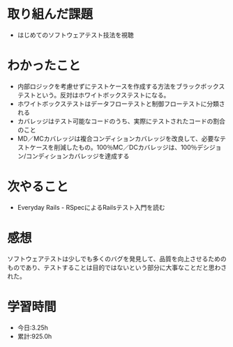 # 取り組んだ課題
- はじめてのソフトウェアテスト技法を視聴
# わかったこと
- 内部ロジックを考慮せずにテストケースを作成する方法をブラックボックステストという。反対はホワイトボックステストになる。
- ホワイトボックステストはデータフローテストと制御フローテストに分類される
- カバレッジはテスト可能なコードのうち、実際にテストされたコードの割合のこと
- MD／MCカバレッジは複合コンディションカバレッジを改良して、必要なテストケースを削減したもの。100％MC／DCカバレッジは、100％デシジョン/コンディションカバレッジを達成する
# 次やること
- Everyday Rails - RSpecによるRailsテスト入門を読む
# 感想
ソフトウェアテストは少しでも多くのバグを発見して、品質を向上させるためのものであり、テストすることは目的ではないという部分に大事なことだと思わされた。
# 学習時間
- 今日:3.25h
- 累計:925.0h